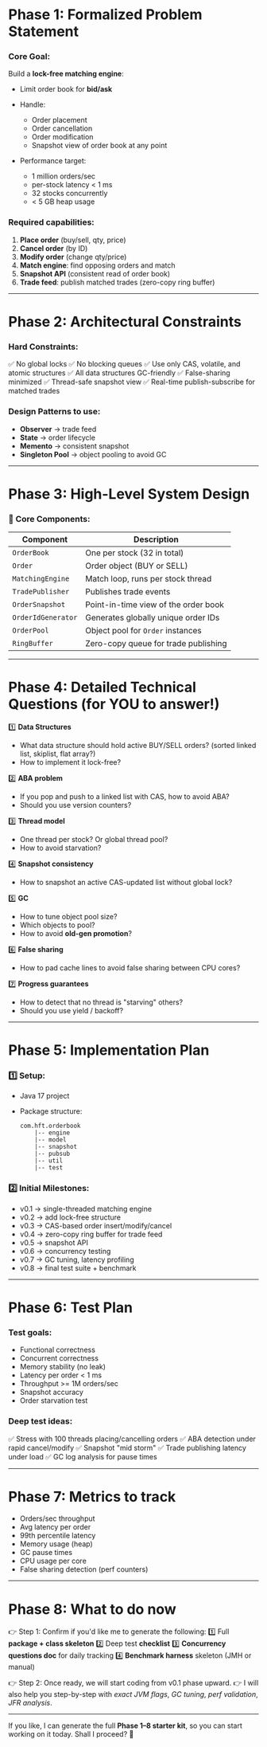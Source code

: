 # **Phase 1: Formalized Problem Statement**

### Core Goal:

Build a **lock-free matching engine**:

* Limit order book for **bid/ask**
* Handle:

    * Order placement
    * Order cancellation
    * Order modification
    * Snapshot view of order book at any point
* Performance target:

    * 1 million orders/sec
    * per-stock latency < 1 ms
    * 32 stocks concurrently
    * < 5 GB heap usage

### Required capabilities:

1. **Place order** (buy/sell, qty, price)
2. **Cancel order** (by ID)
3. **Modify order** (change qty/price)
4. **Match engine**: find opposing orders and match
5. **Snapshot API** (consistent read of order book)
6. **Trade feed**: publish matched trades (zero-copy ring buffer)

---

# **Phase 2: Architectural Constraints**

### Hard Constraints:

✅ No global locks
✅ No blocking queues
✅ Use only CAS, volatile, and atomic structures
✅ All data structures GC-friendly
✅ False-sharing minimized
✅ Thread-safe snapshot view
✅ Real-time publish-subscribe for matched trades

### Design Patterns to use:

* **Observer** → trade feed
* **State** → order lifecycle
* **Memento** → consistent snapshot
* **Singleton Pool** → object pooling to avoid GC

---

# **Phase 3: High-Level System Design**

### 🧩 Core Components:

| Component          | Description                          |
| ------------------ | ------------------------------------ |
| `OrderBook`        | One per stock (32 in total)          |
| `Order`            | Order object (BUY or SELL)           |
| `MatchingEngine`   | Match loop, runs per stock thread    |
| `TradePublisher`   | Publishes trade events               |
| `OrderSnapshot`    | Point-in-time view of the order book |
| `OrderIdGenerator` | Generates globally unique order IDs  |
| `OrderPool`        | Object pool for `Order` instances    |
| `RingBuffer`       | Zero-copy queue for trade publishing |

---

# **Phase 4: Detailed Technical Questions (for YOU to answer!)**

1️⃣ **Data Structures**

* What data structure should hold active BUY/SELL orders? (sorted linked list, skiplist, flat array?)
* How to implement it lock-free?

2️⃣ **ABA problem**

* If you pop and push to a linked list with CAS, how to avoid ABA?
* Should you use version counters?

3️⃣ **Thread model**

* One thread per stock? Or global thread pool?
* How to avoid starvation?

4️⃣ **Snapshot consistency**

* How to snapshot an active CAS-updated list without global lock?

5️⃣ **GC**

* How to tune object pool size?
* Which objects to pool?
* How to avoid **old-gen promotion**?

6️⃣ **False sharing**

* How to pad cache lines to avoid false sharing between CPU cores?

7️⃣ **Progress guarantees**

* How to detect that no thread is "starving" others?
* Should you use yield / backoff?

---

# **Phase 5: Implementation Plan**

### 1️⃣ Setup:

* Java 17 project
* Package structure:

  ```
  com.hft.orderbook
      |-- engine
      |-- model
      |-- snapshot
      |-- pubsub
      |-- util
      |-- test
  ```

### 2️⃣ Initial Milestones:

* v0.1 → single-threaded matching engine
* v0.2 → add lock-free structure
* v0.3 → CAS-based order insert/modify/cancel
* v0.4 → zero-copy ring buffer for trade feed
* v0.5 → snapshot API
* v0.6 → concurrency testing
* v0.7 → GC tuning, latency profiling
* v0.8 → final test suite + benchmark

---

# **Phase 6: Test Plan**

### Test goals:

* Functional correctness
* Concurrent correctness
* Memory stability (no leak)
* Latency per order < 1 ms
* Throughput >= 1M orders/sec
* Snapshot accuracy
* Order starvation test

### Deep test ideas:

✅ Stress with 100 threads placing/cancelling orders
✅ ABA detection under rapid cancel/modify
✅ Snapshot "mid storm"
✅ Trade publishing latency under load
✅ GC log analysis for pause times

---

# **Phase 7: Metrics to track**

* Orders/sec throughput
* Avg latency per order
* 99th percentile latency
* Memory usage (heap)
* GC pause times
* CPU usage per core
* False sharing detection (perf counters)

---

# **Phase 8: What to do now**

👉 Step 1: Confirm if you'd like me to generate the following:
1️⃣ Full **package + class skeleton**
2️⃣ Deep test **checklist**
3️⃣ **Concurrency questions doc** for daily tracking
4️⃣ **Benchmark harness** skeleton (JMH or manual)

👉 Step 2: Once ready, we will start coding from v0.1 phase upward.
👉 I will also help you step-by-step with *exact JVM flags*, *GC tuning*, *perf validation*, *JFR analysis*.

---

If you like, I can generate the full **Phase 1–8 starter kit**, so you can start working on it today.
Shall I proceed? 🚀
